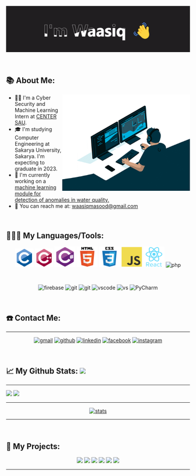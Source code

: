 <img src="./Misc/waasiq-2.gif" />

<p>&nbsp;</p>

## 📚 About Me:
<a href="https://github.com/waasiq/"><img align="right" width="350" height="263" src="./Misc/aboutme.gif"></a>
  - 👨‍💻 I'm a Cyber Security and Machine Learning Intern at <a href = "https://center.sakarya.edu.tr//"> CENTER SAU</a>. 
  - 🎓 I'm studying Computer Engineering at Sakarya University, Sakarya. I'm expecting to graduate in 2023.
  - 🎯 I'm currently working on a <a href="https://github.com/waasiq/water-quality-anomaly-detection">machine learning module for detection of anomalies in water quality.</a>
  - 📧 You can reach me at: waasiqmasood@gmail.com

<p>&nbsp;</p>

## 👨🏻‍💻 My Languages/Tools:
<div>
<p align="center">
<img src="https://raw.githubusercontent.com/devicons/devicon/master/icons/c/c-original.svg" alt="c" width="50" height="50"/> 
<img src="https://raw.githubusercontent.com/devicons/devicon/master/icons/cplusplus/cplusplus-original.svg" alt="cplusplus" width="50" height="50"/> 
<img src="https://raw.githubusercontent.com/devicons/devicon/master/icons/csharp/csharp-original.svg" alt="csharp" width="57" height="55"/> 
<img src="https://raw.githubusercontent.com/devicons/devicon/master/icons/html5/html5-original-wordmark.svg" alt="html5" width="57" height="55"/> 
<img src="https://raw.githubusercontent.com/devicons/devicon/master/icons/css3/css3-original-wordmark.svg" alt="css3" width="57" height="55"/> 
<img src="https://raw.githubusercontent.com/devicons/devicon/master/icons/javascript/javascript-original.svg" alt="javascript" width="57" height="55"/> 
<img src="https://raw.githubusercontent.com/devicons/devicon/master/icons/react/react-original-wordmark.svg" alt="javascript" width="57" height="55"/> 
<img src="https://raw.githubusercontent.com/jmnote/z-icons/master/svg/python.svg" alt="php" width="57" height="55"/> 


<p>&nbsp;</p>
<p align="center">
<img width="48" height="48" alt='firebase' src="https://cdn.jsdelivr.net/gh/devicons/devicon/icons/firebase/firebase-plain-wordmark.svg" />
<img width="48" height="48" alt='git' src="https://cdn.jsdelivr.net/gh/devicons/devicon/icons/git/git-original-wordmark.svg" />
<img width="48" height="48" alt='git' src="https://cdn.jsdelivr.net/gh/devicons/devicon/icons/postgresql/postgresql-plain-wordmark.svg" />
<img src="https://images-wixmp-ed30a86b8c4ca887773594c2.wixmp.com/f/217d5ea0-623d-40b1-9b31-027b904a5f15/ddjrgww-846ce429-3b0d-4ad8-bf6d-ac52dfe48201.png?token=eyJ0eXAiOiJKV1QiLCJhbGciOiJIUzI1NiJ9.eyJzdWIiOiJ1cm46YXBwOiIsImlzcyI6InVybjphcHA6Iiwib2JqIjpbW3sicGF0aCI6IlwvZlwvMjE3ZDVlYTAtNjIzZC00MGIxLTliMzEtMDI3YjkwNGE1ZjE1XC9kZGpyZ3d3LTg0NmNlNDI5LTNiMGQtNGFkOC1iZjZkLWFjNTJkZmU0ODIwMS5wbmcifV1dLCJhdWQiOlsidXJuOnNlcnZpY2U6ZmlsZS5kb3dubG9hZCJdfQ.ZkEnCXJtjhT0v0UEQF7_k0VfiSaIoZa-YlerQJG-CXw" alt="vscode" width="48" height="48"/> 
<img src="https://images-wixmp-ed30a86b8c4ca887773594c2.wixmp.com/f/217d5ea0-623d-40b1-9b31-027b904a5f15/ddjvwxd-b25523cb-c1c0-4716-8e55-3efdc015abef.png?token=eyJ0eXAiOiJKV1QiLCJhbGciOiJIUzI1NiJ9.eyJzdWIiOiJ1cm46YXBwOiIsImlzcyI6InVybjphcHA6Iiwib2JqIjpbW3sicGF0aCI6IlwvZlwvMjE3ZDVlYTAtNjIzZC00MGIxLTliMzEtMDI3YjkwNGE1ZjE1XC9kZGp2d3hkLWIyNTUyM2NiLWMxYzAtNDcxNi04ZTU1LTNlZmRjMDE1YWJlZi5wbmcifV1dLCJhdWQiOlsidXJuOnNlcnZpY2U6ZmlsZS5kb3dubG9hZCJdfQ.78tZSYZMHR4zWvx9nAu-JvXy-nPKCwMmxdBePKEvB08" alt="vs" width="48" height="48"/> 
<img src="https://images-wixmp-ed30a86b8c4ca887773594c2.wixmp.com/f/217d5ea0-623d-40b1-9b31-027b904a5f15/dccudp7-3a29ffd5-4e85-4123-88cc-4e948bedd7c1.png/v1/fill/w_512,h_512,strp/honeycomb_icon_pycharm_by_mauriliosm_dccudp7-fullview.png?token=eyJ0eXAiOiJKV1QiLCJhbGciOiJIUzI1NiJ9.eyJzdWIiOiJ1cm46YXBwOiIsImlzcyI6InVybjphcHA6Iiwib2JqIjpbW3siaGVpZ2h0IjoiPD01MTIiLCJwYXRoIjoiXC9mXC8yMTdkNWVhMC02MjNkLTQwYjEtOWIzMS0wMjdiOTA0YTVmMTVcL2RjY3VkcDctM2EyOWZmZDUtNGU4NS00MTIzLTg4Y2MtNGU5NDhiZWRkN2MxLnBuZyIsIndpZHRoIjoiPD01MTIifV1dLCJhdWQiOlsidXJuOnNlcnZpY2U6aW1hZ2Uub3BlcmF0aW9ucyJdfQ.H8trsVIaTWNWAe_KnDtr1GN7tt8V8S3ANzAGW1MG2Bs" alt="PyCharm" width="48" height="48"/> 
</div>
</p>
<p>&nbsp;</p>

## ☎️ Contact Me:
  ---

<p align="center">
<a href = "mailto:waasiqmasood@gmail.com"><img src='https://img.icons8.com/color/48/000000/gmail.png' alt='gmail' height='40'></a>
<a href = https://github.com/waasiq><img src='https://img.icons8.com/color/2x/github--v1.png' alt='github' height='40'></a>
<a href = https://www.linkedin.com/in/iwaasiq/><img src='https://img.icons8.com/color/2x/linkedin.png' alt='linkedin' height='40'></a>
<a href = https://www.facebook.com/waasiq.masood/><img src='https://img.icons8.com/color/2x/facebook-new.png' alt='facebook' height='40'></a>
<a href = https://www.instagram.com/iwaasiq/><img src='https://cdn.icon-icons.com/icons2/1826/PNG/512/4202090instagramlogosocialsocialmedia-115598_115703.png' alt='instagram' height='40'></a>

<p>&nbsp;</p>


## 📈 My Github Stats:     <a href="https://github.com/waasiq"> <img src="https://komarev.com/ghpvc/?username=waasiq&label=Profile+Views&color=2e8b57&style=flat" /></a>

  ---
<a href="https://github.com/waasiq">
  <img height="160px" src="https://github-readme-stats.vercel.app/api?username=waasiq&theme=tokyonight&count_private=true&include_all_commits=true&show_icons=true&hide_border=true&border_radius=15&line_height=24" /></a>
<a href="https://github.com/waasiq/">
  <img height="160px" src="https://github-readme-stats.vercel.app/api/top-langs/?username=waasiq&theme=tokyonight&langs_count=6&layout=compact&hide_border=true&border_radius=15&line_height=24&card_width=380&" /></a>
  
  ---
  
<p align="center">
<a href="https://github.com/waasiq/">
  <img src="http://github-readme-streak-stats.herokuapp.com?user=waasiq&theme=tokyonight&date_format=M%20j%5B%2C%20Y%5D" alt='stats' />
</a>

  ---
  

  
<p>&nbsp;</p>

## 🚀 My Projects:
<p align="center">
  <a href="https://github.com/waasiq/facebook-react-clone">
  <img src="https://github-readme-stats.vercel.app/api/pin/?username=waasiq&repo=facebook-clone-react&theme=tokyonight&hide_border=true&border_radius=15&&line_height=24" /></a>
  <a href="https://github.com/waasiq/icare">
  <img src="https://github-readme-stats.vercel.app/api/pin/?username=waasiq&repo=icare&theme=tokyonight&hide_border=true&border_radius=15&&line_height=24" /></a>
  <a href="https://github.com/waasiq/web-technology-project">
  <img src="https://github-readme-stats.vercel.app/api/pin/?username=waasiq&theme=tokyonight&repo=web-technology-project&hide_border=true&border_radius=15&&line_height=24" /></a>
  <a href="https://github.com/waasiq/cyber-intern">
  <img src="https://github-readme-stats.vercel.app/api/pin/?username=waasiq&repo=cyber-intern&theme=tokyonight&hide_border=true&border_radius=15&&line_height=24" /></a>
  <a href="https://github.com/waasiq/cancerware">
  <img src="https://github-readme-stats.vercel.app/api/pin/?username=waasiq&repo=cancerware&theme=tokyonight&hide_border=true&border_radius=15&&line_height=24" /></a>
  <a href="https://github.com/waasiq/project-euler">
  <img src="https://github-readme-stats.vercel.app/api/pin/?username=waasiq&repo=project-euler&theme=tokyonight&hide_border=true&border_radius=15&&line_height=24" /></a>
  


  ---
